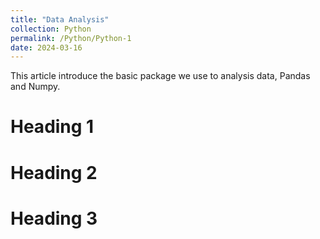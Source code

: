 ```yaml
---
title: "Data Analysis"
collection: Python
permalink: /Python/Python-1
date: 2024-03-16
---
```


This article introduce the basic package we use to analysis data, Pandas and Numpy.

Heading 1
======

Heading 2
======

Heading 3
======
